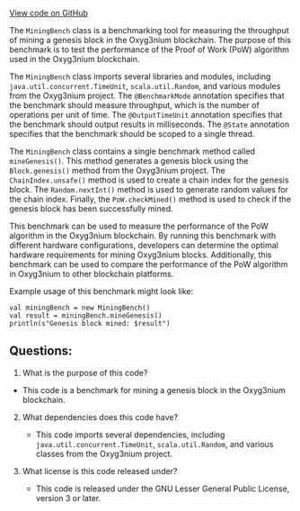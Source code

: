 [View code on GitHub](https://github.com/alephium/alephium/benchmark/src/main/scala/org/alephium/benchmark/MiningBench.scala)

The `MiningBench` class is a benchmarking tool for measuring the throughput of mining a genesis block in the Oxyg3nium blockchain. The purpose of this benchmark is to test the performance of the Proof of Work (PoW) algorithm used in the Oxyg3nium blockchain. 

The `MiningBench` class imports several libraries and modules, including `java.util.concurrent.TimeUnit`, `scala.util.Random`, and various modules from the Oxyg3nium project. The `@BenchmarkMode` annotation specifies that the benchmark should measure throughput, which is the number of operations per unit of time. The `@OutputTimeUnit` annotation specifies that the benchmark should output results in milliseconds. The `@State` annotation specifies that the benchmark should be scoped to a single thread. 

The `MiningBench` class contains a single benchmark method called `mineGenesis()`. This method generates a genesis block using the `Block.genesis()` method from the Oxyg3nium project. The `ChainIndex.unsafe()` method is used to create a chain index for the genesis block. The `Random.nextInt()` method is used to generate random values for the chain index. Finally, the `PoW.checkMined()` method is used to check if the genesis block has been successfully mined. 

This benchmark can be used to measure the performance of the PoW algorithm in the Oxyg3nium blockchain. By running this benchmark with different hardware configurations, developers can determine the optimal hardware requirements for mining Oxyg3nium blocks. Additionally, this benchmark can be used to compare the performance of the PoW algorithm in Oxyg3nium to other blockchain platforms. 

Example usage of this benchmark might look like:

```
val miningBench = new MiningBench()
val result = miningBench.mineGenesis()
println(s"Genesis block mined: $result")
```
## Questions: 
 1. What is the purpose of this code?
   - This code is a benchmark for mining a genesis block in the Oxyg3nium blockchain.

2. What dependencies does this code have?
   - This code imports several dependencies, including `java.util.concurrent.TimeUnit`, `scala.util.Random`, and various classes from the Oxyg3nium project.

3. What license is this code released under?
   - This code is released under the GNU Lesser General Public License, version 3 or later.